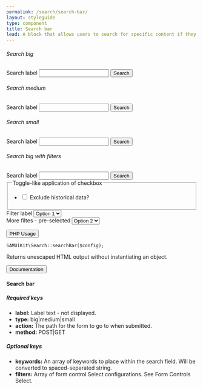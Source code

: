 ```yaml
---
permalink: /search/search-bar/
layout: styleguide
type: component
title: Search bar
lead: A block that allows users to search for specific content if they know what search terms to use or can’t find desired content in the main navigation
---
```


<div class="preview preview-search-bar">
<h6>Search big</h6>
  <form class="usa-search usa-search-big">
    <div role="search">
      <label class="usa-sr-only" for="search-field-big">Search label</label>
      <input id="search-field-big" type="search" name="search">
      <button type="submit">
        <span class="usa-search-submit-text">Search</span>
      </button>
    </div>
  </form>

<h6>Search medium</h6>
  <form class="usa-search">
    <div role="search">
      <label class="usa-sr-only" for="search-field">Search label</label>
      <input id="search-field" type="search" name="search">
      <button type="submit">
        <span class="usa-search-submit-text">Search</span>
      </button>
    </div>
  </form>

<h6>Search small</h6>
  <form class="usa-search usa-search-small">
    <div role="search">
      <label class="usa-sr-only" for="search-field-small">Search label</label>
      <input id="search-field-small" type="search" name="search">
      <button type="submit">
        <span class="usa-sr-only">Search</span>
      </button>
    </div>
  </form>
<h6>Search big with filters</h6>
  <div class="usa-grid">
    <form class="usa-search usa-search-big">
      <div role="search">
      <label class="usa-sr-only" for="search-field-big">Search label</label>
      <input id="search-field-big" type="search" name="search">
        <button type="submit">
          <span class="usa-search-submit-text">Search</span>
        </button>
        <div class="usa-width-one-whole">
          <div>
            <fieldset class="usa-field-set">
              <legend class="usa-sr-only">Toggle-like application of checkbox</legend>
              <ul class="usa-unstyled-list">
                <li>
                  <input id="f3opt1-filter_name_3" type="checkbox" name="filter_name_3[]" value="f3opt1">
                  <label for="f3opt1-filter_name_3">Exclude historical data?</label>
                </li>
              </ul>
            </fieldset>
          </div>
        </div>      
        <div class="usa-width-one-half" style="margin-right: 7px;">
          <div>
            <label for="filter_name">Filter label</label>
            <select id="filter_name" name="filter_name">
              <option value="f1opt1">Option 1</option>
              <option value="f1opt2">Option 2</option>
              <option value="f1opt3">Option 3</option>
            </select>
          </div>
        </div>
        <div class="usa-width-one-half" style="margin-right: 7px;">
          <div>
            <label for="filter_name_2">More filtes - pre-selected</label>
            <select id="filter_name_2" name="filter_name_2">
              <option value="f2opt1">Option 1</option>
              <option value="f2opt2" selected="selected">Option 2</option>
              <option value="f2opt3">Option 3</option>
            </select>
          </div>
        </div>
      </div>
    </form>
  </div>
</div>

<div class="usa-accordion-bordered usa-accordion-docs">
  <button class="usa-button-unstyled usa-accordion-button"
      aria-expanded="false" aria-controls="collapsible-0">
    PHP Usage
  </button>
  <div id="collapsible-0" aria-hidden="true" class="usa-accordion-content">
  
  <pre><code>SAMUIKit\Search::searchBar($config);</code></pre>

  <p>Returns unescaped HTML output without instantiating an object.</p>
  </div>
</div>

<div class="usa-accordion-bordered usa-accordion-docs">
  <button class="usa-button-unstyled usa-accordion-button"
      aria-expanded="true" aria-controls="collapsible-0">
    Documentation
  </button>
  <div id="collapsible-0" aria-hidden="false" class="usa-accordion-content">
  <h4 class="usa-heading">Search bar</h4>

  <h5>Required keys</h5>
  <ul>
    <li><strong>label:</strong> Label text - not displayed.</li>
    <li><strong>type:</strong> big|medium|small</li>
    <li><strong>action:</strong> The path for the form to go to when submitted.</li>
    <li><strong>method:</strong> POST|GET</li>
  </ul>

  <h5>Optional keys</h5>
  <ul>
    <li><strong>keywords:</strong> An array of keywords to place within the search field. Will be converted to spaced-separated string.</li>
    <li><strong>filters:</strong> Array of form control Select configurations. See Form Controls Select.</li>
  </ul>
</div>
